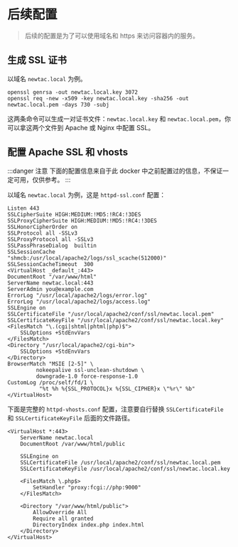 # 后续配置

> 后续的配置是为了可以使用域名和 https 来访问容器内的服务。

## 生成 SSL 证书

以域名 `newtac.local` 为例。

```shell
openssl genrsa -out newtac.local.key 3072
openssl req -new -x509 -key newtac.local.key -sha256 -out newtac.local.pem -days 730 -subj 
```

这两条命令可以生成一对证书文件：`newtac.local.key` 和 `newtac.local.pem`，你可以拿这两个文件到 Apache 或 Nginx 中配置 SSL。

## 配置 Apache SSL 和 vhosts

:::danger 注意
下面的配置信息来自于此 docker 中之前配置过的信息，不保证一定可用，仅供参考。
:::

以域名 `newtac.local` 为例，这是 `httpd-ssl.conf` 配置：

```text
Listen 443
SSLCipherSuite HIGH:MEDIUM:!MD5:!RC4:!3DES
SSLProxyCipherSuite HIGH:MEDIUM:!MD5:!RC4:!3DES
SSLHonorCipherOrder on 
SSLProtocol all -SSLv3
SSLProxyProtocol all -SSLv3
SSLPassPhraseDialog  builtin
SSLSessionCache        "shmcb:/usr/local/apache2/logs/ssl_scache(512000)"
SSLSessionCacheTimeout  300
<VirtualHost _default_:443>
DocumentRoot "/var/www/html"
ServerName newtac.local:443
ServerAdmin you@example.com
ErrorLog "/usr/local/apache2/logs/error.log"
ErrorLog "/usr/local/apache2/logs/access.log"
SSLEngine on
SSLCertificateFile "/usr/local/apache2/conf/ssl/newtac.local.pem"
SSLCertificateKeyFile "/usr/local/apache2/conf/ssl/newtac.local.key"
<FilesMatch "\.(cgi|shtml|phtml|php)$">
    SSLOptions +StdEnvVars
</FilesMatch>
<Directory "/usr/local/apache2/cgi-bin">
    SSLOptions +StdEnvVars
</Directory>
BrowserMatch "MSIE [2-5]" \
         nokeepalive ssl-unclean-shutdown \
         downgrade-1.0 force-response-1.0
CustomLog /proc/self/fd/1 \
          "%t %h %{SSL_PROTOCOL}x %{SSL_CIPHER}x \"%r\" %b"
</VirtualHost>    
```

下面是完整的 `httpd-vhosts.conf` 配置，注意要自行替换 `SSLCertificateFile` 和 `SSLCertificateKeyFile` 后面的文件路径。

```text
<VirtualHost *:443>
    ServerName newtac.local
    DocumentRoot /var/www/html/public

    SSLEngine on
    SSLCertificateFile /usr/local/apache2/conf/ssl/newtac.local.pem
    SSLCertificateKeyFile /usr/local/apache2/conf/ssl/newtac.local.key

    <FilesMatch \.php$>
        SetHandler "proxy:fcgi://php:9000"
    </FilesMatch>

    <Directory "/var/www/html/public">
        AllowOverride All
        Require all granted 
        DirectoryIndex index.php index.html 
    </Directory>
</VirtualHost>
```